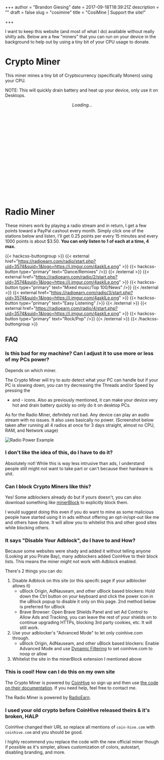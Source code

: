+++
author = "Brandon Giesing"
date = 2017-09-18T18:39:21Z
description = ""
draft = false
slug = "cosimine"
title = "CosiMine | Support the site!"

+++

I want to keep this website (and most of what I do) available without really
shitty ads. Below are a few "miners" that you can run on your device in the
background to help out by using a tiny bit of your CPU usage to donate.

# Crypto Miner

This miner mines a tiny bit of Cryptocurrency (specifically Monero) using your
CPU.

NOTE: This will quickly drain battery and heat up your device, only use it on
Desktops.

<center><script src="https://authedmine.com/lib/simple-ui.min.js" async defer></script>
<div class="coinhive-miner"
	style="width: 100%; height: 300px"
	data-key="UB0lonLFJXV0T5HYTiTcqgEJhcI9cxKW"
   data-autostart="true"
   data-whitelabel="true"
   data-background="#001"
   data-text="#fff"
   data-graph="#ed008c"
   data-action="#fff000">
	<em>Loading...</em>
</div></center>

# Radio Miner

These miners work by playing a radio stream and in return, I get a few points
toward a PayPal cashout every month. Simply click one of the stations below and
listen, I'll get 0.25 points per every 15 minutes and every 1000 points is about
$3.50. **You can only listen to 1 of each at a time, 4 max.**

{{< hackcss-buttongroup >}}
    {{< external href="https://radioearn.com/radio/start.php?uid=3574&suid=1&logo=https://i.imgur.com/4asklLe.png" >}}
      {{< hackcss-button type="primary" text="Dance/Remixes" />}}
    {{< /external >}}
    {{< external href="https://radioearn.com/radio/2/start.php?uid=3574&suid=1&logo=https://i.imgur.com/4asklLe.png" >}}
      {{< hackcss-button type="primary" text="Mixed music/Top 100/News" />}}
    {{< /external >}}
    {{< external href="https://radioearn.com/radio/3/start.php?uid=3574&suid=1&logo=https://i.imgur.com/4asklLe.png" >}}
      {{< hackcss-button type="primary" text="Easy Listening" />}}
    {{< /external >}}
    {{< external href="https://radioearn.com/radio/4/start.php?uid=3574&suid=1&logo=https://i.imgur.com/4asklLe.png" >}}
      {{< hackcss-button type="primary" text="Rock/Pop" />}}
    {{< /external >}}
{{< /hackcss-buttongroup >}}



## FAQ

### Is this bad for my machine? Can I adjust it to use more or less of my PCs power?

Depends on which miner.

The Crypto Miner will try to auto detect what your PC can handle but if your PC
is slowing down, you can try decreasing the Threads and/or Speed by pressing the
+  and -  icons. Also as previously mentioned, it can make your device very hot
and drain battery quickly so only do it on desktop PCs.

As for the Radio Miner, definitely not bad. Any device can play an audio stream
with no issues. It also uses basically no power. (Screenshot below taken after
running all 4 radios at once for 3 days straight, almost no CPU, RAM, and
Network usage)

![Radio Power Example](https://i.imgur.com/Ky1WKlp.png)

### I don't like the idea of this, do I have to do it?

Absolutely not! While this is way less intrusive than ads, I understand people
still might not want to take part or can't because their hardware is shit.

### Can I block Crypto Miners like this?

Yes! Some adblockers already do but if yours doesn't, you can also download
something like [minerBlock][minerblock] to explicitly block them.

I would suggest doing this even if you do want to mine as some malicious people
have started using it in ads without offering an opt-in/opt-out like me and
others have done. It will allow you to whitelist this and other good sites while
blocking others.

### It says "Disable Your Adblock", do I have to and How?

Because some websites were shady and added it without telling anyone (Looking at
you Pirate Bay), many adblockers added CoinHive to their block lists. This means
the miner might not work with Adblock enabled.

There's 2 things you can do:

1. Disable Adblock on this site (or this specifc page if your adblocker allows
   it)
    * uBlock Origin, AdNauseam, and other uBlock based blockers: Hold down the
    Ctrl  button on your keyboard and click the power icon in the uBlock popup
    to disable it only on this page. 2nd method below is preferred for uBlock
    * Brave Browser: Open Brave Shields Panel and set Ad Control to Allow Ads
      and Tracking, you can leave the rest of your shields on to continue
      upgrading HTTPs, blocking 3rd party cookies, etc. It will still work.
2. Use your adblocker's "Advanced Mode" to let only coinhive.com  through.
    * uBlock Origin, AdNauseam, and other uBlock based blockers: Enable Advanced
    Mode and use [Dynamic Filtering][dynamic-filtering] to set coinhive.com  to
    noop or allow
3. Whitelist the site in the minerBlock extension I mentioned above

### This is cool! How can I do this on my own site

The Crypto Miner is powered by [CoinHive][coinhive] so sign up and then use [the
code on their documentation][docs]. If you need help, feel free to contact me.

The Radio Miner is powered by [RadioEarn][radioearn].

### I used your old crypto before CoinHive released theirs & it's broken, HALP

CoinHive changed their URL so replace all mentions of `coin-hive.com` with
`coinhive.com` and you should be good.

I highly recommend you replace the code with the new official miner though if
possible as it's simpler, allows customization of colors, autostart, disabling
branding, and more.

[minerblock]: https://chrome.google.com/webstore/detail/minerblock/emikbbbebcdfohonlaifafnoanocnebl
[dynamic-filtering]: https://github.com/gorhill/uBlock/wiki/Dynamic-filtering:-quick-guide
[coinhive]: https://coinhive.com
[docs]: https://coinhive.com/documentation/simple-ui
[radioearn]: https://radioearn.com/?ref=3574
